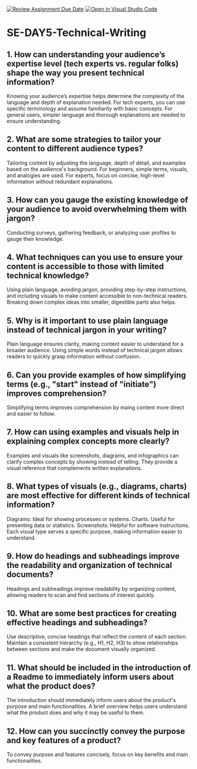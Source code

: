 [![Review Assignment Due Date](https://classroom.github.com/assets/deadline-readme-button-22041afd0340ce965d47ae6ef1cefeee28c7c493a6346c4f15d667ab976d596c.svg)](https://classroom.github.com/a/zsAR-pyY)
[![Open in Visual Studio Code](https://classroom.github.com/assets/open-in-vscode-2e0aaae1b6195c2367325f4f02e2d04e9abb55f0b24a779b69b11b9e10269abc.svg)](https://classroom.github.com/online_ide?assignment_repo_id=17069842&assignment_repo_type=AssignmentRepo)
# SE-DAY5-Technical-Writing
## 1. How can understanding your audience’s expertise level (tech experts vs. regular folks) shape the way you present technical information?
Knowing your audience’s expertise helps determine the complexity of the language and depth of explanation needed. For tech experts, you can use specific terminology and assume familiarity with basic concepts. For general users, simpler language and thorough explanations are needed to ensure understanding.
## 2. What are some strategies to tailor your content to different audience types?
Tailoring content by adjusting the language, depth of detail, and examples based on the audience's background. For beginners, simple terms, visuals, and analogies are used. For experts, focus on concise, high-level information without redundant explanations.
## 3. How can you gauge the existing knowledge of your audience to avoid overwhelming them with jargon?
Conducting surveys, gathering feedback, or analyzing user profiles to gauge their knowledge.
## 4. What techniques can you use to ensure your content is accessible to those with limited technical knowledge?
Using plain language, avoiding jargon, providing step-by-step instructions, and including visuals to make content accessible to non-technical readers. Breaking down complex ideas into smaller, digestible parts also helps.
## 5. Why is it important to use plain language instead of technical jargon in your writing?
Plain language ensures clarity, making content easier to understand for a broader audience. Using simple words instead of technical jargon allows readers to quickly grasp information without confusion.
## 6. Can you provide examples of how simplifying terms (e.g., "start" instead of "initiate") improves comprehension?
Simplifying terms improves comprehension by maing content more direct and easier to follow.
## 7. How can using examples and visuals help in explaining complex concepts more clearly?
Examples and visuals like screenshots, diagrams, and infographics can clarify complex concepts by showing instead of telling. They provide a visual reference that complements written explanations.
## 8. What types of visuals (e.g., diagrams, charts) are most effective for different kinds of technical information?
Diagrams: Ideal for showing processes or systems.
Charts: Useful for presenting data or statistics.
Screenshots: Helpful for software instructions. Each visual type serves a specific purpose, making information easier to understand.
## 9. How do headings and subheadings improve the readability and organization of technical documents?
Headings and subheadings improve readability by organizing content, allowing readers to scan and find sections of interest quickly. 
## 10. What are some best practices for creating effective headings and subheadings?
Use descriptive, concise headings that reflect the content of each section. Maintain a consistent hierarchy (e.g., H1, H2, H3) to show relationships between sections and make the document visually organized.
## 11. What should be included in the introduction of a Readme to immediately inform users about what the product does?
The introduction should immediately inform users about the product's purpose and main functionalities. A brief overview helps users understand what the product does and why it may be useful to them.
## 12. How can you succinctly convey the purpose and key features of a product?
To convey purpose and features concisely, focus on key benefits and main functionalities.
